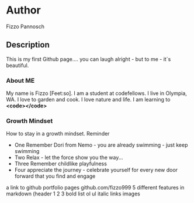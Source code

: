 # Author
Fizzo Pannosch

## Description
This is my first Github page.... you can laugh alright - but to me - it`s beautiful.

### About ME
My name is Fizzo [Feet:so]. I am a student at codefellows. I live in Olympia, WA. I love to garden and cook. I love nature and life. I am learning to 
**\<code\>\<\/code\>**

### Growth Mindset
How to stay in a growth mindset.
Reminder
* One Remember Dori from Nemo - you are already swimming - just keep swimming
* Two Relax - let the force show you the way...
* Three Remember childlike playfulness
* Four appreciate the journey - celebrate yourself for every new door forward that you find and engage


a link to github portfolio pages github.com/fizzo999
5 different features in markdown (header 1 2 3 bold list ol ul italic links images 
